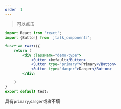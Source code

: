 ```yaml
---
order: 1
---
```


> 可以点击

``` jsx 
import React from 'react';
import {Button} from 'jtalk_components';

function test(){
    return (
        <div className="demo-type">
            <Button >Default</Button>
            <Button type="primary">Primary</Button>
            <Button type="danger">Danger</Button>
        </div>
       
    )
}
export default test;

```
<style>
    .demo-type .jtalk-btn {
        margin-right:10px;
    }
</style>
具有`primary`,`danger`或者不填